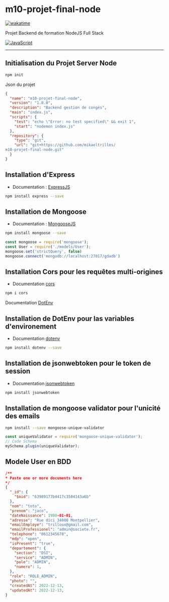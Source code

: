 # m10-projet-final-node

[![wakatime](https://wakatime.com/badge/user/933ebfa6-42e4-4a54-b3fc-658e9f1ab22f/project/96f0224d-02ac-43fc-b796-9db81c3ae88a.svg)](https://wakatime.com/badge/user/933ebfa6-42e4-4a54-b3fc-658e9f1ab22f/project/96f0224d-02ac-43fc-b796-9db81c3ae88a)

Projet Backend de formation NodeJS Full Stack

[![JavaScript](https://img.shields.io/badge/javascript-%23323330.svg?style=for-the-badge&logo=javascript&logoColor=%23F7DF1E)](https://www.javascriptcom/)

---------

## Initialisation du Projet Server Node

```bash
npm init
````

Json du projet

```json
{
  "name": "m10-projet-final-node",
  "version": "1.0.0",
  "description": "Backend gestion de congés",
  "main": "index.js",
  "scripts": {
    "test": "echo \"Error: no test specified\" && exit 1",
    "start": "nodemon index.js"
  },
  "repository": {
    "type": "git",
    "url": "git+https://github.com/mikaeltrilles/
m10-projet-final-node.git"
  }
}
```

## Installation d'Express

- Documentation : [ExpressJS](https://expressjs.com/fr/starter/installing.html)

```bash
npm install express --save
````

## Installation de Mongoose

- Documentation : [MongooseJS](https://mongoosejs.com/)

```bash
npm install mongoose --save
````

```javascript
const mongoose = require('mongoose');
const User = require('./models/User');
mongoose.set('strictQuery', false)
mongoose.connect('mongodb://localhost:27017/gdadb')
```

## Installation Cors pour les requêtes multi-origines

- Documentation [cors](https://expressjs.com/en/resources/middleware/cors.html)

```bash
npm i cors
````

Documentation [DotEnv](https://www.npmjs.com/package/dotenv)

## Installation de DotEnv pour las variables d'environement

- Documentation [dotenv](https://github.com/motdotla/dotenv)

```bash
npm install dotenv --save
````

## Installation de jsonwebtoken pour le token de session

- Documentation [jsonwebtoken](https://www.npmjs.com/package/jsonwebtoken)

```bash
npm install jsonwebtoken
```

## Installation de mongoose validator pour l'unicité des emails

```bash
npm install --save mongoose-unique-validator
```

```js
const uniqueValidator = require('mongoose-unique-validator');
// Code Schema
mySchema.plugin(uniqueValidator);
```

## Modele User en BDD

```JSON
/** 
* Paste one or more documents here
*/
{
  "_id": {
    "$oid": "63989177b4417c3504143a6b"
  },
  "nom": "toto",
  "prenom": "jaco",
  "dateNaissance": 1980-01-01,
  "adresse": "Rue dici 34000 Montpellier",
  "emailEmploye": "trilloux@gmail.com",
  "emailProfessionel": "admin@societe.fr",
  "telephone": "0612345678",
  "mdp": "open",
  "isPresent": "true",
  "departement": {
    "section": "DSI",
    "service": "ADMIN",
    "pole": "ADMIN",
    "numero": 1,
  },
  "role": "ROLE_ADMIN",
  "photo": "",
  "createdAt": 2022-12-13,
  "updatedAt": 2022-12-13,
}
````
